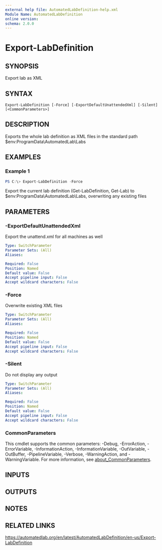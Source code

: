 ```yaml
---
external help file: AutomatedLabDefinition-help.xml
Module Name: AutomatedLabDefinition
online version:
schema: 2.0.0
---
```


# Export-LabDefinition

## SYNOPSIS
Export lab as XML

## SYNTAX

```
Export-LabDefinition [-Force] [-ExportDefaultUnattendedXml] [-Silent] [<CommonParameters>]
```

## DESCRIPTION
Exports the whole lab definition as XML files in the standard path $env:ProgramData\AutomatedLab\Labs

## EXAMPLES

### Example 1
```powershell
PS C:\> Export-LabDefinition -Force
```

Export the current lab definition (Get-LabDefinition, Get-Lab) to $env:ProgramData\AutomatedLab\Labs, overwriting any existing files

## PARAMETERS

### -ExportDefaultUnattendedXml
Export the unattend.xml for all machines as well

```yaml
Type: SwitchParameter
Parameter Sets: (All)
Aliases:

Required: False
Position: Named
Default value: False
Accept pipeline input: False
Accept wildcard characters: False
```

### -Force
Overwrite existing XML files

```yaml
Type: SwitchParameter
Parameter Sets: (All)
Aliases:

Required: False
Position: Named
Default value: False
Accept pipeline input: False
Accept wildcard characters: False
```

### -Silent
Do not display any output

```yaml
Type: SwitchParameter
Parameter Sets: (All)
Aliases:

Required: False
Position: Named
Default value: False
Accept pipeline input: False
Accept wildcard characters: False
```

### CommonParameters
This cmdlet supports the common parameters: -Debug, -ErrorAction, -ErrorVariable, -InformationAction, -InformationVariable, -OutVariable, -OutBuffer, -PipelineVariable, -Verbose, -WarningAction, and -WarningVariable. For more information, see [about_CommonParameters](http://go.microsoft.com/fwlink/?LinkID=113216).

## INPUTS

## OUTPUTS

## NOTES

## RELATED LINKS
https://automatedlab.org/en/latest/AutomatedLabDefinition/en-us/Export-LabDefinition
